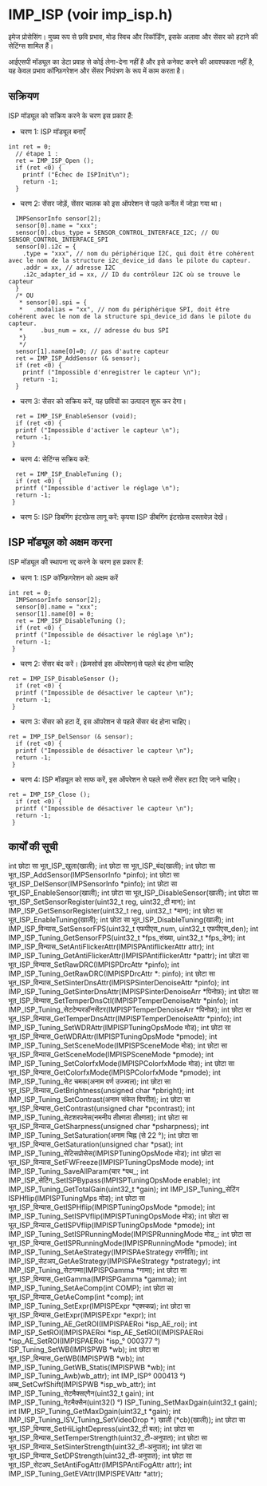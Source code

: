 # IMP_ISP (voir imp_isp.h)
इमेज प्रोसेसिंग। मुख्य रूप से छवि प्रभाव, मोड स्विच और रिकॉर्डिंग, इसके अलावा और सेंसर को हटाने की सेटिंग्स शामिल हैं।

आईएसपी मॉड्यूल का डेटा प्रवाह से कोई लेना-देना नहीं है और इसे कनेक्ट करने की आवश्यकता नहीं है, यह केवल प्रभाव कॉन्फ़िगरेशन और सेंसर नियंत्रण के रूप में काम करता है।

## सक्रियण

ISP मॉड्यूल को सक्रिय करने के चरण इस प्रकार हैं:
* चरण 1: ISP मॉड्यूल बनाएँ

```
int ret = 0;
  // étape 1 : 
  ret = IMP_ISP_Open (); 
  if (ret <0) {
    printf ("Échec de ISPInit\n");
    return -1;
  }
```
* चरण 2: सेंसर जोड़ें, सेंसर चालक को इस ऑपरेशन से पहले कर्नेल में जोड़ा गया था।



```
  IMPSensorInfo sensor[2];
  sensor[0].name = "xxx";
  sensor[0].cbus_type = SENSOR_CONTROL_INTERFACE_I2C; // OU SENSOR_CONTROL_INTERFACE_SPI
  sensor[0].i2c = {
    .type = "xxx", // nom du périphérique I2C, qui doit être cohérent avec le nom de la structure i2c_device_id dans le pilote du capteur.
    .addr = xx, // adresse I2C
    .i2c_adapter_id = xx, // ID du contrôleur I2C où se trouve le capteur
  }
  /* OU
   * sensor[0].spi = {
   *   .modalias = "xx", // nom du périphérique SPI, doit être cohérent avec le nom de la structure spi_device_id dans le pilote du capteur.
   *     .bus_num = xx, // adresse du bus SPI
   *}
   */
  sensor[1].name[0]=0; // pas d'autre capteur
  ret = IMP_ISP_AddSensor (& sensor); 
  if (ret <0) {
    printf ("Impossible d'enregistrer le capteur \n");
    return -1;
  }
```
* चरण 3: सेंसर को सक्रिय करें, यह छवियों का उत्पादन शुरू कर देगा।



```
  ret = IMP_ISP_EnableSensor (void);
  if (ret <0) {
  printf ("Impossible d'activer le capteur \n");
  return -1;
 }
```
* चरण 4: सेटिंग्स सक्रिय करें:



```
  ret = IMP_ISP_EnableTuning (); 
  if (ret <0) {
  printf ("Impossible d'activer le réglage \n");
  return -1;
 }
```
* चरण 5: ISP डिबगिंग इंटरफ़ेस लागू करें: कृपया ISP डीबगिंग इंटरफ़ेस दस्तावेज़ देखें।




## ISP मॉड्यूल को अक्षम करना

ISP मॉड्यूल की स्थापना रद्द करने के चरण इस प्रकार हैं:
* चरण 1: ISP कॉन्फ़िगरेशन को अक्षम करें

```
int ret = 0;
  IMPSensorInfo sensor[2];
  sensor[0].name = "xxx";
  sensor[1].name[0] = 0;
  ret = IMP_ISP_DisableTuning ();
  if (ret <0) {
  printf ("Impossible de désactiver le réglage \n");
  return -1;
 }
```
* चरण 2: सेंसर बंद करें। (फ़्रेमसोर्स इस ऑपरेशन)से पहले बंद होना चाहिए



```
ret = IMP_ISP_DisableSensor (); 
  if (ret <0) {
  printf ("Impossible de désactiver le capteur \n");
  return -1;
 }
```

* चरण 3: सेंसर को हटा दें, इस ऑपरेशन से पहले सेंसर बंद होना चाहिए।



```
ret = IMP_ISP_DelSensor (& sensor); 
  if (ret <0) {
  printf ("Impossible de désactiver le capteur \n");
  return -1;
 }
```
* चरण 4: ISP मॉड्यूल को साफ करें, इस ऑपरेशन से पहले सभी सेंसर हटा दिए जाने चाहिए।



```
ret = IMP_ISP_Close ();
  if (ret <0) {
  printf ("Impossible de désactiver le capteur \n");
  return -1;
 }
```



## कार्यों की सूची

int छोटा सा भूत_ISP_खुला(खाली);
int छोटा सा भूत_ISP_बंद(खाली);
int छोटा सा भूत_ISP_AddSensor(IMPSensorInfo *pinfo);
int छोटा सा भूत_ISP_DelSensor(IMPSensorInfo *pinfo);
int छोटा सा भूत_ISP_EnableSensor(खाली);
int छोटा सा भूत_ISP_DisableSensor(खाली);
int छोटा सा भूत_ISP_SetSensorRegister(uint32_t reg, uint32_टी मान);
int IMP_ISP_GetSensorRegister(uint32_t reg, uint32_t *मान);
int छोटा सा भूत_ISP_EnableTuning(खाली);
int छोटा सा भूत_ISP_DisableTuning(खाली);
int IMP_ISP_विन्यास_SetSensorFPS(uint32_t एफपीएस_num, uint32_t एफपीएस_den);
int IMP_ISP_Tuning_GetSensorFPS(uint32_t *fps_संख्या, uint32_t *fps_डेन);
int IMP_ISP_विन्यास_SetAntiFlickerAttr(IMPISPAntiflickerAttr attr);
int IMP_ISP_Tuning_GetAntiFlickerAttr(IMPISPAntiflickerAttr *pattr);
int छोटा सा भूत_ISP_विन्यास_SetRawDRC(IMPISPDrcAttr *pinfo);
int IMP_ISP_Tuning_GetRawDRC(IMPISPDrcAttr *: pinfo);
int छोटा सा भूत_ISP_विन्यास_SetSinterDnsAttr(IMPISPSinterDenoiseAttr *pinfo);
int IMP_ISP_Tuning_GetSinterDnsAttr(IMPISPSinterDenoiseArr *पिनोफ़);
int छोटा सा भूत_ISP_विन्यास_SetTemperDnsCtl(IMPISPTemperDenoiseAttr *pinfo);
int IMP_ISP_Tuning_सेटटेम्परडॉनसेंटर(IMPISPTemperDenoiseArr *पिनोफ़);
int छोटा सा भूत_ISP_विन्यास_GetTemperDnsAttr(IMPISPTemperDenoiseAttr *pinfo);
int IMP_ISP_Tuning_SetWDRAttr(IMPISPTuningOpsMode मोड);
int छोटा सा भूत_ISP_विन्यास_GetWDRAttr(IMPISPTuningOpsMode *pmode);
int IMP_ISP_Tuning_SetSceneMode(IMPISPSceneMode मोड);
int छोटा सा भूत_ISP_विन्यास_GetSceneMode(IMPISPSceneMode *pmode);
int IMP_ISP_Tuning_SetColorfxMode(IMPISPColorfxMode मोड);
int छोटा सा भूत_ISP_विन्यास_GetColorfxMode(IMPISPColorfxMode *pmode);
int IMP_ISP_Tuning_सेट चमक(अनाम वर्ण उज्ज्वल);
int छोटा सा भूत_ISP_विन्यास_GetBrightness(unsigned char *pbright);
int IMP_ISP_Tuning_SetContrast(अनाम संकेत विपरीत);
int छोटा सा भूत_ISP_विन्यास_GetContrast(unsigned char *pcontrast);
int IMP_ISP_Tuning_सेटशरपनेस(नमनीय तीक्ष्णता तीक्ष्णता);
int छोटा सा भूत_ISP_विन्यास_GetSharpness(unsigned char *psharpness);
int IMP_ISP_Tuning_SetSaturation(अनाम चिह्न (से 22 °);
int छोटा सा भूत_ISP_विन्यास_GetSaturation(unsigned char *psat);
int IMP_ISP_Tuning_सेटिसप्रोसेस(IMPISPTuningOpsMode मोड);
int छोटा सा भूत_ISP_विन्यास_SetFWFreeze(IMPISPTuningOpsMode mode);
int IMP_ISP_Tuning_SaveAllParam(चार *पथ_;
int IMP_ISP_सेटिंग_SetISPBypass(IMPISPTuningOpsMode enable);
int IMP_ISP_Tuning_GetTotalGain(uint32_t *gain);
int IMP_ISP_Tuning_सेटिंग ISPHflip(IMPISPTuningMps मोड);
int छोटा सा भूत_ISP_विन्यास_GetISPHflip(IMPISPTuningOpsMode *pmode);
int IMP_ISP_Tuning_SetISPVflip(IMPISPTuningOpsMode मोड);
int छोटा सा भूत_ISP_विन्यास_GetISPVflip(IMPISPTuningOpsMode *pmode);
int IMP_ISP_Tuning_SetISPRunningMode(IMPISPRunningMode मोड_;
int छोटा सा भूत_ISP_विन्यास_GetISPRunningMode(IMPISPRunningMode *pmode);
int IMP_ISP_Tuning_SetAeStrategy(IMPISPAeStrategy रणनीति);
int IMP_ISP_सेटअप_GetAeStrategy(IMPISPAeStrategy *pstrategy);
int IMP_ISP_Tuning_सेटगम्मा(IMPISPGamma *गामा);
int छोटा सा भूत_ISP_विन्यास_GetGamma(IMPISPGamma *gamma);
int IMP_ISP_Tuning_SetAeComp(int COMP);
int छोटा सा भूत_ISP_विन्यास_GetAeComp(int *comp);
int IMP_ISP_Tuning_SetExpr(IMPISPExpr *एक्स्कप्र);
int छोटा सा भूत_ISP_विन्यास_GetExpr(IMPISPExpr *expr);
int IMP_ISP_Tuning_AE_GetROI(IMPISPAERoi *isp_AE_roi);
int IMP_ISP_SetROI(IMPISPAERoi *isp_AE_SetROI(IMPISPAERoi *isp_AE_SetROI(IMPISPAERoi *isp_° 000377 °) ISP_Tuning_SetWB(IMPISPWB *wb);
int छोटा सा भूत_ISP_विन्यास_GetWB(IMPISPWB *wb);
int IMP_ISP_Tuning_GetWB_Statis(IMPISPWB *wb);
int IMP_ISP_Tuning_Awb)wb_attr);
int IMP_ISP° 000413 °) अब्ब_SetCwfShift(IMPISPWB *isp_wb_attr);
int IMP_ISP_Tuning_सेटमैक्सएगैन(uint32_t gain);
int IMP_ISP_Tuning_गेटमैक्सैन(uint32() °) ISP_Tuning_SetMaxDgain(uint32_t gain);
int IMP_ISP_Tuning_GetMaxDgain(uint32_t *gain);
int IMP_ISP_Tuning_ISV_Tuning_SetVideoDrop *) खाली (*cb)(खाली));
int छोटा सा भूत_ISP_विन्यास_SetHiLightDepress(uint32_टी बल);
int छोटा सा भूत_ISP_विन्यास_SetTemperStrength(uint32_टी-अनुपात);
int छोटा सा भूत_ISP_विन्यास_SetSinterStrength(uint32_टी-अनुपात);
int छोटा सा भूत_ISP_विन्यास_SetDPStrength(uint32_टी-अनुपात);
int छोटा सा भूत_ISP_सेटअप_SetAntiFogAttr(IMPISPAntiFogAttr attr);
int IMP_ISP_Tuning_GetEVAttr(IMPISPEVAttr *attr);


